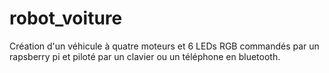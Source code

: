 # robot_voiture
Création d'un véhicule à quatre moteurs et 6 LEDs RGB commandés par un rapsberry pi et piloté par un clavier ou un téléphone en bluetooth.
